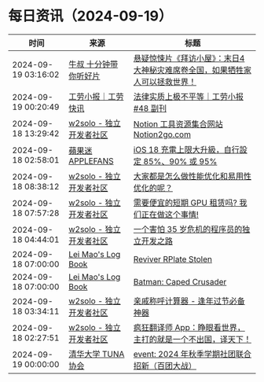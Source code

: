﻿# 每日资讯（2024-09-19）

|时间|来源|标题|
|---|---|---|
|2024-09-19 03:16:02|[牛叔 十分钟带你听好片](https://getpodcast.xyz/data/ximalaya/11534451.xml)|[悬疑惊悚片《拜访小屋》：末日4大神秘灾难席卷全国，如果牺牲家人可以拯救世界！](https://www.ximalaya.com/sound/757894353)|
|2024-09-19 00:20:49|[工劳小报｜工劳快讯](https://newsletter.laborinfocn.com/rss)|[法律实质上极不平等｜工劳小报 #48 副刊](https://feed.laborinfocn7.com/issue48-supplement/)|
|2024-09-18 13:29:42|[w2solo - 独立开发者社区](https://w2solo.com/topics/feed)|[Notion 工具资源集合网站 Notion2go.com](https://w2solo.com/topics/5046)|
|2024-09-18 02:58:01|[蘋果迷 APPLEFANS](https://applefans.today/feed/)|[iOS 18 充電上限大升級，自行設定 85%、90% 或 95%](https://applefans.today/2024-09-ios-18-new-iphone-charging-limit-options/)|
|2024-09-18 08:38:12|[w2solo - 独立开发者社区](https://w2solo.com/topics/feed)|[大家都是怎么做性能优化和易用性优化的呢？](https://w2solo.com/topics/5044)|
|2024-09-18 07:57:28|[w2solo - 独立开发者社区](https://w2solo.com/topics/feed)|[需要便宜的短期 GPU 租赁吗? 我们正在做这个事情!](https://w2solo.com/topics/5043)|
|2024-09-18 04:44:01|[w2solo - 独立开发者社区](https://w2solo.com/topics/feed)|[一个害怕 35 岁危机的程序员的独立开发之路](https://w2solo.com/topics/5042)|
|2024-09-18 07:00:00|[Lei Mao's Log Book](https://leimao.github.io/atom.xml)|[Reviver RPlate Stolen](https://leimao.github.io/blog/Reviver-RPlate-Stolen/)|
|2024-09-18 07:00:00|[Lei Mao's Log Book](https://leimao.github.io/atom.xml)|[Batman: Caped Crusader](https://leimao.github.io/essay/Batman-Caped-Crusader/)|
|2024-09-18 03:34:11|[w2solo - 独立开发者社区](https://w2solo.com/topics/feed)|[亲戚称呼计算器 - 逢年过节必备神器](https://w2solo.com/topics/5041)|
|2024-09-18 02:27:51|[w2solo - 独立开发者社区](https://w2solo.com/topics/feed)|[疯狂翻译师 App：睁眼看世界，主打的就是一个不出国，译天下！](https://w2solo.com/topics/5040)|
|2024-09-19 00:00:00|[清华大学 TUNA 协会](https://tuna.moe/feed.xml)|[event: 2024 年秋季学期社团联合招新（百团大战）](https://tuna.moe/event/2024/recruitment-autumn/)|
